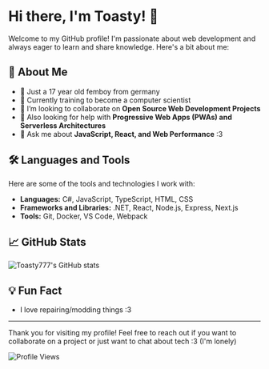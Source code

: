 # Hi there, I'm Toasty! 👋

Welcome to my GitHub profile! I'm passionate about web development and always eager to learn and share knowledge. Here's a bit about me:

## 🚀 About Me

- 🥨 Just a 17 year old femboy from germany
- 🌱 Currently training to become a computer scientist
- 👯 I’m looking to collaborate on **Open Source Web Development Projects**
- 🤔 Also looking for help with **Progressive Web Apps (PWAs) and Serverless Architectures**
- 💬 Ask me about **JavaScript, React, and Web Performance** :3

## 🛠️ Languages and Tools

Here are some of the tools and technologies I work with:

- **Languages:** C#, JavaScript, TypeScript, HTML, CSS
- **Frameworks and Libraries:** .NET, React, Node.js, Express, Next.js
- **Tools:** Git, Docker, VS Code, Webpack

## 📈 GitHub Stats

![Toasty777's GitHub stats](https://github-readme-stats.vercel.app/api?username=Toasty777&show_icons=true&theme=radical)

## 💡 Fun Fact

- I love repairing/modding things :3

---

Thank you for visiting my profile! Feel free to reach out if you want to collaborate on a project or just want to chat about tech :3 (I'm lonely)

![Profile Views](https://komarev.com/ghpvc/?username=Toasty777&color=blue)
